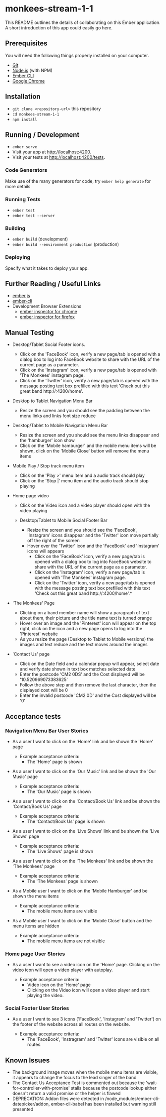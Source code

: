 # monkees-stream-1-1

This README outlines the details of collaborating on this Ember application.
A short introduction of this app could easily go here.

## Prerequisites

You will need the following things properly installed on your computer.

* [Git](https://git-scm.com/)
* [Node.js](https://nodejs.org/) (with NPM)
* [Ember CLI](https://ember-cli.com/)
* [Google Chrome](https://google.com/chrome/)

## Installation

* `git clone <repository-url>` this repository
* `cd monkees-stream-1-1`
* `npm install`

## Running / Development

* `ember serve`
* Visit your app at [http://localhost:4200](http://localhost:4200).
* Visit your tests at [http://localhost:4200/tests](http://localhost:4200/tests).

### Code Generators

Make use of the many generators for code, try `ember help generate` for more details

### Running Tests

* `ember test`
* `ember test --server`

### Building

* `ember build` (development)
* `ember build --environment production` (production)

### Deploying

Specify what it takes to deploy your app.

## Further Reading / Useful Links

* [ember.js](https://emberjs.com/)
* [ember-cli](https://ember-cli.com/)
* Development Browser Extensions
  * [ember inspector for chrome](https://chrome.google.com/webstore/detail/ember-inspector/bmdblncegkenkacieihfhpjfppoconhi)
  * [ember inspector for firefox](https://addons.mozilla.org/en-US/firefox/addon/ember-inspector/)

## Manual Testing

* Desktop/Tablet Social Footer icons.
  * Click on the 'FaceBook' icon, verify a new page/tab is opened with a dialog box to log into FaceBook website to share with the URL of the current page as a parameter.
  * Click on the 'Instagram' icon, verify a new page/tab is opened with 'The Monkees' instagram page.
  * Click on the 'Twitter' icon, verify a new page/tab is opened with the message posting text box prefilled with this text 'Check out this great band http://<url of the current page>:4200/home'.

* Desktop to Tablet Navigation Menu Bar
  * Resize the screen and you should see the padding between the menu links and links font size reduce

* Desktop/Tablet to Mobile Navigation Menu Bar
  * Resize the screen and you should see the menu links disappear and the 'hamburger' icon show
  * Click on the 'Mobile hamburger' and the mobile menu items will be shown, click on the 'Mobile Close' button will remove the menu items

* Mobile Play / Stop track menu item
  * Click on the 'Play >' menu item and a audio track should play
  * Click on the 'Stop |' menu item and the audio track should stop playing

* Home page video
  * Click on the Video icon and a video player should open with the video playing

  * Desktop/Tablet to Mobile Social Footer Bar
    * Resize the screen and you should see the 'FaceBook', 'Instagram' icons disappear and the 'Twitter' icon move partially off the right of the screen
    * Hover over the 'Twitter' icon and the 'FaceBook' and 'Instagram' icons will appears
      * Click on the 'FaceBook' icon, verify a new page/tab is opened with a dialog box to log into FaceBook website to share with the URL of the current page as a parameter.
      * Click on the 'Instagram' icon, verify a new page/tab is opened with 'The Monkees' instagram page.
      * Click on the 'Twitter' icon, verify a new page/tab is opened with the message posting text box prefilled with this text 'Check out this great band http://<url of the current page>:4200/home'.*

* 'The Monkees' Page
  * Clicking on a band member name will show a paragraph of text about them, their picture and the title name text is turned orange
  * Hover over an image and the 'Pinterest' icon will appear on the top right, click on the icon and a new page opens to log into the 'Pinterest' website
  * As you resize the page (Desktop to Tablet to Mobile versions) the images and text reduce and the text moves around the images

* 'Contact Us' page
  * Click on the Date field and a calendar popup will appear, select date and verify date shown in text box matches selected date
  * Enter the postcode 'CM2 0DS' and the Cost displayed will be '10.520969073383625'
  * Follow the above step and then remove the last character, then the displayed cost will be 0
  * Enter the invalid postcode 'CM2 0D' and the Cost displayed will be '0'

## Acceptance tests

### Navigation Menu Bar User Stories

* As a user I want to click on the 'Home' link and be shown the 'Home' page

  * Example acceptance criteria:
    * The 'Home' page is shown

* As a user I want to click on the 'Our Music' link and be shown the 'Our Music' page

  * Example acceptance criteria:  
    * The 'Our Music' page is shown

* As a user I want to click on the 'Contact/Book Us' link and be shown the 'Contact/Book Us' page

  * Example acceptance criteria:
    * The 'Contact/Book Us' page is shown

* As a user I want to click on the 'Live Shows' link and be shown the 'Live Shows' page

  * Example acceptance criteria:
    * The 'Live Shows' page is shown

* As a user I want to click on the 'The Monkees' link and be shown the 'The Monkees' page

  * Example acceptance criteria:
    * The 'The Monkees' page is shown

* As a Mobile user I want to click on the 'Mobile Hamburger' and be shown the menu items

  * Example acceptance criteria:
    * The mobile menu items are visible

* As a Mobile user I want to click on the 'Mobile Close' button and the menu items are hidden

  * Example acceptance criteria:
    * The mobile menu items are not visible

### Home page User Stories

* As a user I want to see a video icon on the 'Home' page.  Clicking on the video icon will open a video player with autoplay.

  * Example acceptance criteria:
    * Video icon on the 'Home' page
    * Clicking on the Video icon will open a video player and start playing the video.


### Social Footer User Stories

* As a user I want to see 3 icons ('FaceBook', 'Instagram' and 'Twitter') on the footer of the website across all routes on the website.

  * Example acceptance criteria:
    * The 'FaceBook', 'Instragram' and 'Twitter' icons are visible on all routes.

## Known Issues

* The background image moves when the mobile menu items are visible, it appears to change the focus to the lead singer of the band
* The Contact Us Acceptance Test is commented out because the 'wait-for-controller-with-promise' stalls because the postcode lookup either doesn't return a valid promise or the helper is flawed
* DEPRECATION: Addon files were detected in /node_modules/ember-cli-datepicker/addon, ember-cli-babel has been installed but warning still presented
